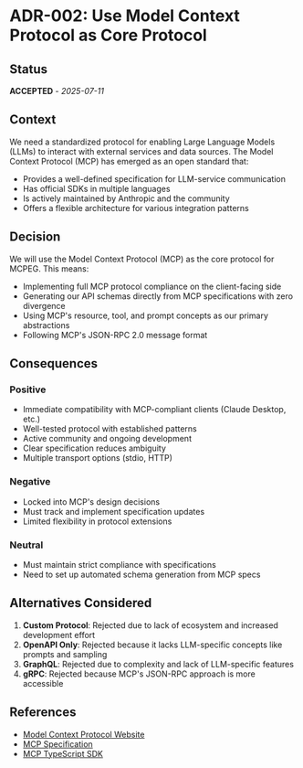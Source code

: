 # ADR-002: Use Model Context Protocol as Core Protocol

## Status
**ACCEPTED** - *2025-07-11*

## Context

We need a standardized protocol for enabling Large Language Models (LLMs) to interact with external services and data sources. The Model Context Protocol (MCP) has emerged as an open standard that:
- Provides a well-defined specification for LLM-service communication
- Has official SDKs in multiple languages
- Is actively maintained by Anthropic and the community
- Offers a flexible architecture for various integration patterns

## Decision

We will use the Model Context Protocol (MCP) as the core protocol for MCPEG. This means:
- Implementing full MCP protocol compliance on the client-facing side
- Generating our API schemas directly from MCP specifications with zero divergence
- Using MCP's resource, tool, and prompt concepts as our primary abstractions
- Following MCP's JSON-RPC 2.0 message format

## Consequences

### Positive

- Immediate compatibility with MCP-compliant clients (Claude Desktop, etc.)
- Well-tested protocol with established patterns
- Active community and ongoing development
- Clear specification reduces ambiguity
- Multiple transport options (stdio, HTTP)

### Negative

- Locked into MCP's design decisions
- Must track and implement specification updates
- Limited flexibility in protocol extensions

### Neutral

- Must maintain strict compliance with specifications
- Need to set up automated schema generation from MCP specs

## Alternatives Considered

1. **Custom Protocol**: Rejected due to lack of ecosystem and increased development effort
2. **OpenAPI Only**: Rejected because it lacks LLM-specific concepts like prompts and sampling
3. **GraphQL**: Rejected due to complexity and lack of LLM-specific features
4. **gRPC**: Rejected because MCP's JSON-RPC approach is more accessible

## References

- [Model Context Protocol Website](https://modelcontextprotocol.io)
- [MCP Specification](https://github.com/modelcontextprotocol/specification)
- [MCP TypeScript SDK](https://github.com/modelcontextprotocol/typescript-sdk)